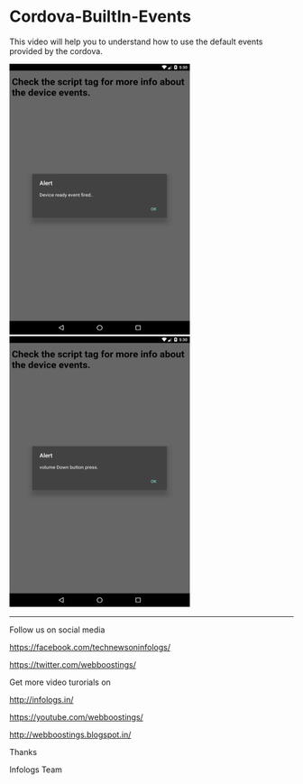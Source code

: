 # Cordova-BuiltIn-Events

This video will help you to understand how to use the default events provided by the cordova.


<img src="https://github.com/infologs/Cordova-BuiltIn-Events/blob/master/deviceready-event.png" width="320px" height="480" />&nbsp;<img src="https://github.com/infologs/Cordova-BuiltIn-Events/blob/master/volume.png" width="320px" height="480" />

---------------------------------------------------

Follow us on social media

https://facebook.com/technewsoninfologs/

https://twitter.com/webboostings/

Get more video turorials on

http://infologs.in/

https://youtube.com/webboostings/

http://webboostings.blogspot.in/

Thanks

Infologs Team

